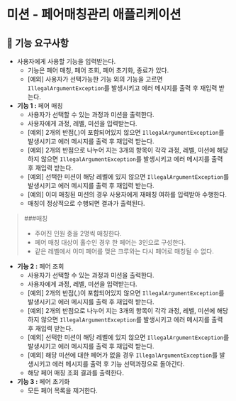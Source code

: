 # 미션 - 페어매칭관리 애플리케이션

## 🚀 기능 요구사항
 - 사용자에게 사용할 기능을 입력받는다.
   - 기능은 페어 매칭, 페어 조회, 페어 초기화, 종료가 있다.
   - [예외] 사용자가 선택가능한 기능 외의 기능을 고르면 `IllegalArgumentException`를 발생시키고 에러 메시지를 출력 후 재입력 받는다.
 - **기능 1 :** 페어 매칭
   - 사용자가 선택할 수 있는 과정과 미션을 출력한다.
   - 사용자에게 과정, 레벨, 미션을 입력받는다.
   - [예외] 2개의 반점(,)이 포함되어있지 않으면 `IllegalArgumentException`를 발생시키고 에러 메시지를 출력 후 재입력 받는다.
   - [예외] 2개의 반점으로 나누어 지는 3개의 항목이 각각 과정, 레벨, 미션에 해당하지 않으면 `IllegalArgumentException`를 발생시키고 에러 메시지를 출력 후 재입력 받는다.
   - [예외] 선택한 미션이 해당 레벨에 있지 않으면 `IllegalArgumentException`를 발생시키고 에러 메시지를 출력 후 재입력 받는다.
   - [예외] 이미 매칭된 미션의 경우 사용자에게 재매칭 여하를 입력받아 수행한다.
   - 매칭이 정상적으로 수행되면 결과가 출력된다.
> ###매칭
>   - 주어진 인원 중을 2명씩 매칭한다.
>   - 페어 매칭 대상이 홀수인 경우 한 페어는 3인으로 구성한다.
>   - 같은 레벨에서 이미 페어를 맺은 크루와는 다시 페어로 매칭될 수 없다.
 - **기능 2 :** 페어 조회
   - 사용자가 선택할 수 있는 과정과 미션을 출력한다.
   - 사용자에게 과정, 레벨, 미션을 입력받는다.
   - [예외] 2개의 반점(,)이 포함되어있지 않으면 `IllegalArgumentException`를 발생시키고 에러 메시지를 출력 후 재입력 받는다.
   - [예외] 2개의 반점으로 나누어 지는 3개의 항목이 각각 과정, 레벨, 미션에 해당하지 않으면 `IllegalArgumentException`를 발생시키고 에러 메시지를 출력 후 재입력 받는다.
   - [예외] 선택한 미션이 해당 레벨에 있지 않으면 `IllegalArgumentException`를 발생시키고 에러 메시지를 출력 후 재입력 받는다.
   - [예외] 해당 미션에 대한 페어가 없을 경우 `IllegalArgumentException`를 발생시키고 에러 메시지를 출력 후 기능 선택과정으로 돌아간다.
   - 해당 페어 매칭 조회 결과를 출력한다.
 - **기능 3 :** 페어 초기화
   - 모든 페어 목록을 제거한다.

